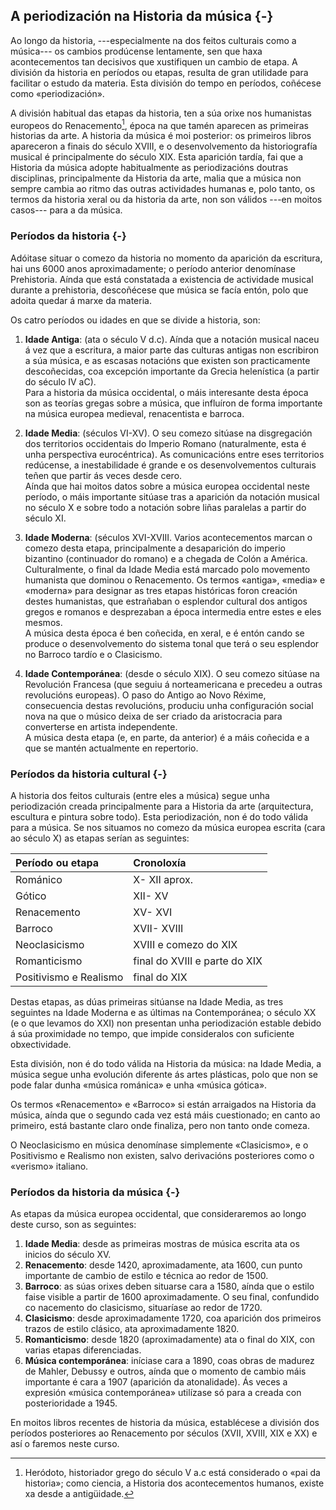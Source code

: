 <!--caracteres especiales para usar no temario
«comiñas angulares de cerre»
-->

## A periodización na Historia da música {-}

Ao longo da historia, ---especialmente na dos feitos culturais como a música--- os cambios prodúcense lentamente, sen que haxa acontecementos tan decisivos que xustifiquen un cambio de etapa. A división da historia en períodos ou etapas, resulta de gran utilidade para facilitar o estudo da materia. Esta división do tempo en períodos, coñécese como «periodización». 

A división habitual das etapas da historia, ten a súa orixe nos humanistas europeos do Renacemento[^ref:herodoto], época na que tamén aparecen as primeiras historias da arte. A historia da música é moi posterior: os primeiros libros apareceron a finais do século  XVIII, e o desenvolvemento da  historiografía musical é principalmente do século  XIX. Esta aparición tardía, fai que a Historia da música adopte habitualmente as periodizacións doutras disciplinas, principalmente da Historia da arte, malia que a música non sempre cambia ao ritmo das outras actividades humanas e, polo tanto, os termos da historia xeral ou da historia da arte, non son válidos ---en moitos casos--- para a da música.

### Períodos da historia {-}

Adóitase situar o comezo da historia no momento da aparición da escritura, hai uns 6000 anos aproximadamente; o período anterior denomínase Prehistoria. Aínda que está constatada a existencia de actividade musical durante a prehistoria, descoñécese que música se facía entón, polo que adoita quedar á marxe da materia.

Os catro períodos ou idades en que se divide a historia, son:

1. **Idade Antiga**:
(ata o século V d.c). Aínda que a notación musical naceu á vez que a escritura, a maior parte das culturas antigas non escribiron a súa música, e as escasas notacións que existen son practicamente descoñecidas, coa excepción importante da Grecia helenística (a partir do século IV  aC).  
Para a historia da música occidental, o máis interesante desta época son as teorías gregas sobre a música, que influíron de forma importante na música europea medieval, renacentista e barroca.

2. **Idade Media**:
(séculos VI-XV). O seu comezo sitúase na disgregación dos territorios occidentais do Imperio Romano (naturalmente, esta é unha perspectiva  eurocéntrica). As comunicacións entre eses territorios redúcense, a inestabilidade é grande e os desenvolvementos culturais teñen que partir ás veces desde cero.  
Aínda que hai moitos datos sobre a música europea occidental neste período, o máis importante sitúase tras a aparición da notación musical no século X e sobre todo a notación sobre liñas paralelas a partir do século  XI.

3. **Idade Moderna**:
(séculos XVI-XVIII. Varios acontecementos marcan o comezo desta etapa, principalmente a desaparición do imperio  bizantino (continuador do romano) e a chegada de  Colón a América. Culturalmente, o final da Idade Media está marcado polo movemento humanista que dominou o Renacemento. Os termos «antiga», «media» e «moderna» para designar as tres etapas históricas foron creación destes humanistas, que estrañaban o esplendor cultural dos antigos gregos e romanos e desprezaban a época intermedia entre estes e eles mesmos.  
A música desta época é ben coñecida, en xeral, e é entón cando se produce o desenvolvemento do sistema  tonal que terá o seu esplendor no Barroco tardío e o Clasicismo.

4. **Idade Contemporánea**:
(desde o século  XIX). O seu comezo sitúase na Revolución Francesa (que seguiu á norteamericana e precedeu a outras revolucións europeas). O paso do Antigo ao Novo Réxime, consecuencia destas revolucións, produciu unha configuración social nova na que o músico deixa de ser criado da aristocracia para converterse en artista independente.  
A música desta etapa (e, en parte, da anterior) é a máis coñecida e a que se mantén actualmente en repertorio.

### Períodos da historia cultural {-}

A historia dos feitos culturais (entre eles a música) segue unha periodización creada principalmente para a Historia da arte (arquitectura, escultura e pintura sobre todo). Esta periodización, non é do todo válida para a música. Se nos situamos no comezo da música europea escrita (cara ao século X) as etapas serían as seguintes:

| Período ou etapa       |  Cronoloxía                     |
| :--------------------- | :------------------------------ |
| Románico               | X- XII  aprox.                  |
| Gótico                 | XII- XV                         |
| Renacemento            | XV- XVI                         |
| Barroco                | XVII- XVIII                     |
| Neoclasicismo          | XVIII e comezo do  XIX          |
| Romanticismo           | final do  XVIII e parte do  XIX |
| Positivismo e Realismo | final do  XIX                   |

Destas etapas, as dúas primeiras sitúanse na Idade Media, as tres seguintes na Idade Moderna e as últimas na Contemporánea; o século  XX (e o que levamos do  XXI) non presentan unha periodización estable debido á súa proximidade no tempo, que impide consideralos con suficiente obxectividade.

Esta división, non é do todo válida na Historia da música: na Idade Media, a música segue unha evolución diferente ás artes plásticas, polo que non se pode falar dunha «música románica» e unha «música gótica».

Os termos «Renacemento» e «Barroco» si están arraigados na Historia da música, aínda que o segundo cada vez está máis cuestionado; en canto ao primeiro, está bastante claro onde finaliza, pero non tanto onde comeza.

O Neoclasicismo en música denomínase simplemente «Clasicismo», e o Positivismo e Realismo non existen, salvo derivacións posteriores como o «verismo» italiano.

### Períodos da historia da música {-}

As etapas da música europea occidental, que consideraremos ao longo deste curso, son as seguintes:

1. **Idade Media**: desde as primeiras mostras de música escrita ata os inicios do século  XV.
2. **Renacemento**: desde 1420, aproximadamente, ata 1600, cun punto importante de cambio de estilo e técnica ao redor de 1500.
3. **Barroco**: as súas orixes deben situarse cara a 1580, aínda que o estilo faise visible a partir de 1600 aproximadamente. O seu final, confundido co nacemento do clasicismo, situaríase ao redor de 1720.
4. **Clasicismo**: desde aproximadamente 1720, coa aparición dos primeiros trazos de estilo clásico, ata aproximadamente 1820.
5. **Romanticismo**: desde 1820 (aproximadamente) ata o final do  XIX, con varias etapas diferenciadas.
6. **Música contemporánea**: iníciase cara a 1890, coas obras de madurez de  Mahler,  Debussy e outros, aínda que o momento de cambio máis importante é cara a 1907 (aparición da  atonalidade). Ás veces a expresión «música contemporánea» utilízase só para a creada con posterioridade a 1945.

En moitos libros recentes de historia da música, establécese a división dos períodos posteriores ao Renacemento por séculos (XVII,  XVIII, XIX e XX) e así o faremos neste curso.

<!--Referencias e citas do tema--->
[^ref:herodoto]:Heródoto, historiador grego do século V a.c está considerado o «pai da historia»; como ciencia, a Historia dos acontecementos humanos, existe xa desde a antigüidade.


